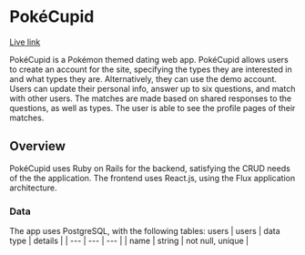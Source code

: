 # PokéCupid

[Live link][heroku]

[heroku]: pokecupid.herokuapp.com

PokéCupid is a Pokémon themed dating web app. PokéCupid allows users to create an account for the site, specifying the types they are interested in and what types they are. Alternatively, they can use the demo account. Users can update their personal info, answer up to six questions, and match with other users. The matches are made based on shared responses to the questions, as well as types. The user is able to see the profile pages of their matches.

## Overview
PokéCupid uses Ruby on Rails for the backend, satisfying the CRUD needs of the the application. The frontend uses React.js, using the Flux application architecture.

### Data
The app uses PostgreSQL, with the following tables:
users
 | users | data type | details |
 | --- | --- | --- |
 | name | string | not null, unique |
